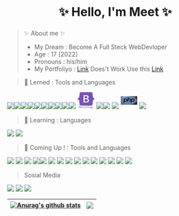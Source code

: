 <!-- Header -->
<h1 align="center">✨ Hello, I'm Meet ✨</h1>
<h3 align="center"></h3>

>✨ About me ✨
>+ My Dream : Become A Full Steck WebDevloper
>+ Age : 17 [2022]
>+ Pronouns : his/him
>+ My Portfoliyo : [Link](https://teamsm.myftp.org/) Does't Work Use this [Link](https://meetbhingradiya.github.io/MeetBhingradiya/)


>🔭 Lerned : Tools and Languages
<p align="left"><img src="https://img.icons8.com/color/48/000000/html-5--v1.png"/><img src="https://img.icons8.com/color/48/000000/css3.png"/><img src="https://img.icons8.com/color/48/000000/javascript--v1.png"/><img src="https://img.icons8.com/color/48/000000/git.png"/><img src="https://img.icons8.com/sf-regular-filled/48/000000/github.png"/><img src="https://img.icons8.com/color/48/000000/maria-db.png"/><img src="https://img.icons8.com/color/48/000000/mysql-logo.png"/><img src="https://img.icons8.com/color/48/000000/codepen.png"/><img src="https://img.icons8.com/color/48/000000/typescript.png"/><img src="https://img.icons8.com/color/48/000000/c-programming.png"/> <img src="https://raw.githubusercontent.com/devicons/devicon/master/icons/bootstrap/bootstrap-plain-wordmark.svg" alt="bootstrap" width="40" height="40"/> <img src="https://img.icons8.com/color/48/000000/visual-studio-code-2019.png"/><img src="https://img.icons8.com/color/48/000000/visual-studio--v2.png"/> <img src="https://img.icons8.com/color/48/000000/tailwindcss.png"/> <img src="https://raw.githubusercontent.com/devicons/devicon/master/icons/php/php-original.svg" alt="php" width="40" height="40"/> <img src="https://img.icons8.com/color/48/000000/filezilla.png"/> </p>

>🌱 Learning : Languages
<p align="left"><img src="https://img.icons8.com/color/48/000000/nodejs.png"/> <img src="https://img.icons8.com/color/48/000000/react-native.png"/></p>

> 👯 Coming Up ! : Tools and Languages
<p align="left"><img src="https://img.icons8.com/color/48/000000/wordpress.png"/> <img src="https://img.icons8.com/color/48/000000/c-sharp-logo.png"/> <img src="https://img.icons8.com/color/48/000000/django.png"/> <img src="https://img.icons8.com/color/48/000000/graphql.png"/><img src="https://img.icons8.com/color/48/000000/java-coffee-cup-logo--v1.png"/> <img src="https://img.icons8.com/color/48/000000/mongodb.png"/> <img src="https://img.icons8.com/color/48/000000/python--v1.png"/> <img src="https://img.icons8.com/color/48/000000/vue-js.png"/> <img src="https://img.icons8.com/color/48/000000/flutter.png"/> <img src="https://img.icons8.com/color/48/000000/angularjs.png"/> <img src="https://img.icons8.com/color/48/000000/android-studio--v2.png"/> <img src="https://img.icons8.com/color/48/000000/notepad-plus-plus.png"/> <img src="https://img.icons8.com/color/48/000000/sass.png"/> <img src="https://img.icons8.com/color/48/000000/flask.png"/> <img src="https://img.icons8.com/color/48/000000/unity.png"/></p>


> Sosial Media
<p align="left"><img src="https://img.icons8.com/color/48/000000/skype--v1.png"/> <img src="https://img.icons8.com/color/48/000000/discord-logo.png"/> <img src="https://img.icons8.com/color/48/000000/gmail-new.png"/></p>


<!-- 
✨ ✨


- 🔭 I’m currently working on ... My Portfoliyo
- 🌱 I’m currently learning ... React.js
- 👯 I’m looking to collaborate on ...
- 🤔 I’m looking for help with ...
- 💬 Ask me about ... 
- 📫 How to reach me: ... Not For Now
- ⚡ Fun fact: ...age : 17 [2022]
- 😄 Pronouns: ... his/him -->

| <a href="https://github.com/anuraghazra/github-readme-stats"><img align="center" src="https://github-readme-stats.vercel.app/api?username=MeetBhingradiya&show_icons=true&include_all_commits=true&theme=buefy&hide_border=true" alt="Anurag's github stats" /></a> | <a href="https://github.com/anuraghazra/github-readme-stats"><img align="center" src="https://github-readme-stats.vercel.app/api/top-langs/?username=MeetBhingradiya&layout=compact&theme=buefy&hide_border=true" /></a> |
| ------------- | ------------- |